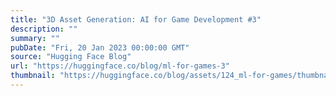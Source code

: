 ```yaml
---
title: "3D Asset Generation: AI for Game Development #3"
description: ""
summary: ""
pubDate: "Fri, 20 Jan 2023 00:00:00 GMT"
source: "Hugging Face Blog"
url: "https://huggingface.co/blog/ml-for-games-3"
thumbnail: "https://huggingface.co/blog/assets/124_ml-for-games/thumbnail3.png"
---
```


